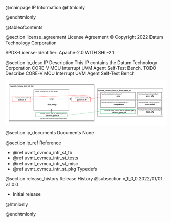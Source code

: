 @mainpage IP Information
@htmlonly
<div class="autonumbering">
@endhtmlonly



@tableofcontents



@section license_agreement License Agreement
© Copyright 2022 Datum Technology Corporation

SPDX-License-Identifier: Apache-2.0 WITH SHL-2.1



@section ip_desc IP Description
This IP contains the Datum Technology Corporation CORE-V MCU Interrupt UVM Agent Self-Test Bench.
TODO Describe CORE-V MCU Interrupt UVM Agent Self-Test Bench

![CORE-V MCU Interrupt UVM Agent Self-Test Bench Block Diagram](tb_block_diagram.svg)


@section ip_documents Documents
None


@section ip_ref Reference
 * @ref uvmt_cvmcu_intr_st_tb
 * @ref uvmt_cvmcu_intr_st_tests
 * @ref uvmt_cvmcu_intr_st_misc
 * @ref uvmt_cvmcu_intr_st_pkg Typedefs





@section release_history Release History
@subsection v_1_0_0 2022/01/01 - v.1.0.0
- Initial release



@htmlonly
</div>
@endhtmlonly